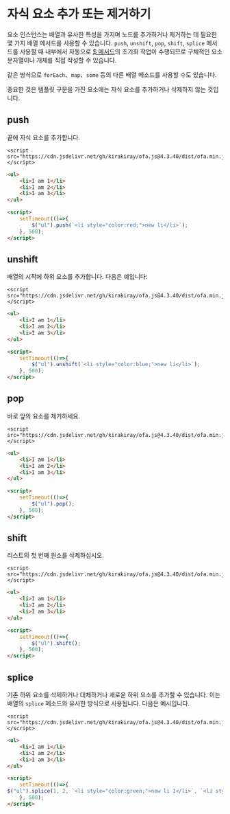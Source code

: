 # 자식 요소 추가 또는 제거하기

요소 인스턴스는 배열과 유사한 특성을 가지며 노드를 추가하거나 제거하는 데 필요한 몇 가지 배열 메서드를 사용할 수 있습니다. `push`, `unshift`, `pop`, `shift`, `splice` 메서드를 사용할 때 내부에서 자동으로 [$ 메서드](../instance/dollar.md)의 초기화 작업이 수행되므로 구체적인 요소 문자열이나 개체를 직접 작성할 수 있습니다.

같은 방식으로 `forEach`、`map`、`some` 등의 다른 배열 메소드를 사용할 수도 있습니다.

중요한 것은 템플릿 구문을 가진 요소에는 자식 요소를 추가하거나 삭제하지 않는 것입니다.

## push

끝에 자식 요소를 추가합니다.

<html-viewer>

```
<script src="https://cdn.jsdelivr.net/gh/kirakiray/ofa.js@4.3.40/dist/ofa.min.js"></script>
```

```html
<ul>
    <li>I am 1</li>
    <li>I am 2</li>
    <li>I am 3</li>
</ul>

<script>
    setTimeout(()=>{
        $("ul").push(`<li style="color:red;">new li</li>`);
    }, 500);
</script>
```

</html-viewer>

## unshift

배열의 시작에 하위 요소를 추가합니다. 다음은 예입니다:

<html-viewer>

```
<script src="https://cdn.jsdelivr.net/gh/kirakiray/ofa.js@4.3.40/dist/ofa.min.js"></script>
```

```html
<ul>
    <li>I am 1</li>
    <li>I am 2</li>
    <li>I am 3</li>
</ul>

<script>
    setTimeout(()=>{
        $("ul").unshift(`<li style="color:blue;">new li</li>`);
    }, 500);
</script>
```

</html-viewer>

## pop

바로 앞의 요소를 제거하세요.

<html-viewer>

```
<script src="https://cdn.jsdelivr.net/gh/kirakiray/ofa.js@4.3.40/dist/ofa.min.js"></script>
```

```html
<ul>
    <li>I am 1</li>
    <li>I am 2</li>
    <li>I am 3</li>
</ul>

<script>
    setTimeout(()=>{
        $("ul").pop();
    }, 500);
</script>
```

</html-viewer>

## shift

리스트의 첫 번째 원소를 삭제하십시오.

<html-viewer>

```
<script src="https://cdn.jsdelivr.net/gh/kirakiray/ofa.js@4.3.40/dist/ofa.min.js"></script>
```

```html
<ul>
    <li>I am 1</li>
    <li>I am 2</li>
    <li>I am 3</li>
</ul>

<script>
    setTimeout(()=>{
        $("ul").shift();
    }, 500);
</script>
```

</html-viewer>

## splice

기존 하위 요소를 삭제하거나 대체하거나 새로운 하위 요소를 추가할 수 있습니다. 이는 배열의 `splice` 메소드와 유사한 방식으로 사용됩니다. 다음은 예시입니다.

<html-viewer>

```
<script src="https://cdn.jsdelivr.net/gh/kirakiray/ofa.js@4.3.40/dist/ofa.min.js"></script>
```

```html
<ul>
    <li>I am 1</li>
    <li>I am 2</li>
    <li>I am 3</li>
</ul>

<script>
    setTimeout(()=>{
$("ul").splice(1, 2, `<li style="color:green;">new li 1</li>`, `<li style="color:green;">new li 2</li>`);
    }, 500);
</script>
```

</html-viewer>